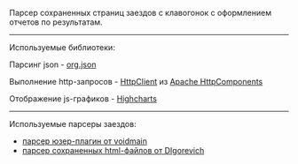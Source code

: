 Парсер сохраненных страниц заездов с клавогонок с оформлением отчетов по результатам.


---

Используемые библиотеки:

Парсинг json - [org.json](http://json.org/java/)

Выполнение http-запросов - [HttpClient](http://hc.apache.org/httpcomponents-client-ga/index.html) из [Apache HttpComponents](http://hc.apache.org/)

Отображение js-графиков - [Highcharts](http://www.highcharts.com/)


---

Используемые парсеры заездов:
  * [парсер юзер-плагин от voidmain](http://userscripts.org/scripts/show/324065)
  * [парсер сохраненных html-файлов от DIgorevich](http://klavogonki.ru/forum/general/633/)